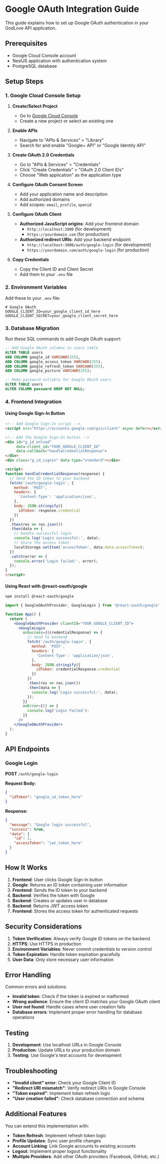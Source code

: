 # Google OAuth Integration Guide

This guide explains how to set up Google OAuth authentication in your GodLove API application.

## Prerequisites

- Google Cloud Console account
- NestJS application with authentication system
- PostgreSQL database

## Setup Steps

### 1. Google Cloud Console Setup

1. **Create/Select Project**
   - Go to [Google Cloud Console](https://console.cloud.google.com/)
   - Create a new project or select an existing one

2. **Enable APIs**
   - Navigate to "APIs & Services" > "Library"
   - Search for and enable "Google+ API" or "Google Identity API"

3. **Create OAuth 2.0 Credentials**
   - Go to "APIs & Services" > "Credentials"
   - Click "Create Credentials" > "OAuth 2.0 Client IDs"
   - Choose "Web application" as the application type

4. **Configure OAuth Consent Screen**
   - Add your application name and description
   - Add authorized domains
   - Add scopes: `email`, `profile`, `openid`

5. **Configure OAuth Client**
   - **Authorized JavaScript origins**: Add your frontend domain
     - `http://localhost:3000` (for development)
     - `https://yourdomain.com` (for production)
   - **Authorized redirect URIs**: Add your backend endpoint
     - `http://localhost:3000/auth/google-login` (for development)
     - `https://yourdomain.com/auth/google-login` (for production)

6. **Copy Credentials**
   - Copy the Client ID and Client Secret
   - Add them to your `.env` file

### 2. Environment Variables

Add these to your `.env` file:

```env
# Google OAuth
GOOGLE_CLIENT_ID=your_google_client_id_here
GOOGLE_CLIENT_SECRET=your_google_client_secret_here
```

### 3. Database Migration

Run these SQL commands to add Google OAuth support:

```sql
-- Add Google OAuth columns to users table
ALTER TABLE users 
ADD COLUMN google_id VARCHAR(255),
ADD COLUMN google_access_token VARCHAR(255),
ADD COLUMN google_refresh_token VARCHAR(255),
ADD COLUMN google_picture VARCHAR(255);

-- Make password nullable for Google OAuth users
ALTER TABLE users 
ALTER COLUMN password DROP NOT NULL;
```

### 4. Frontend Integration

#### Using Google Sign-In Button

```html
<!-- Add Google Sign-In script -->
<script src="https://accounts.google.com/gsi/client" async defer></script>

<!-- Add the Google Sign-In button -->
<div id="g_id_onload"
     data-client_id="YOUR_GOOGLE_CLIENT_ID"
     data-callback="handleCredentialResponse">
</div>
<div class="g_id_signin" data-type="standard"></div>

<script>
function handleCredentialResponse(response) {
  // Send the ID token to your backend
  fetch('/auth/google-login', {
    method: 'POST',
    headers: {
      'Content-Type': 'application/json',
    },
    body: JSON.stringify({
      idToken: response.credential
    })
  })
  .then(res => res.json())
  .then(data => {
    // Handle successful login
    console.log('Login successful:', data);
    // Store the access token
    localStorage.setItem('accessToken', data.data.accessToken);
  })
  .catch(error => {
    console.error('Login failed:', error);
  });
}
</script>
```

#### Using React with @react-oauth/google

```bash
npm install @react-oauth/google
```

```jsx
import { GoogleOAuthProvider, GoogleLogin } from '@react-oauth/google';

function App() {
  return (
    <GoogleOAuthProvider clientId="YOUR_GOOGLE_CLIENT_ID">
      <GoogleLogin
        onSuccess={(credentialResponse) => {
          // Send to backend
          fetch('/auth/google-login', {
            method: 'POST',
            headers: {
              'Content-Type': 'application/json',
            },
            body: JSON.stringify({
              idToken: credentialResponse.credential
            })
          })
          .then(res => res.json())
          .then(data => {
            console.log('Login successful:', data);
          });
        }}
        onError={() => {
          console.log('Login Failed');
        }}
      />
    </GoogleOAuthProvider>
  );
}
```

## API Endpoints

### Google Login

**POST** `/auth/google-login`

**Request Body:**
```json
{
  "idToken": "google_id_token_here"
}
```

**Response:**
```json
{
  "message": "Google login successful",
  "success": true,
  "data": {
    "id": 1,
    "accessToken": "jwt_token_here"
  }
}
```

## How It Works

1. **Frontend**: User clicks Google Sign-In button
2. **Google**: Returns an ID token containing user information
3. **Frontend**: Sends the ID token to your backend
4. **Backend**: Verifies the token with Google
5. **Backend**: Creates or updates user in database
6. **Backend**: Returns JWT access token
7. **Frontend**: Stores the access token for authenticated requests

## Security Considerations

1. **Token Verification**: Always verify Google ID tokens on the backend
2. **HTTPS**: Use HTTPS in production
3. **Environment Variables**: Never commit credentials to version control
4. **Token Expiration**: Handle token expiration gracefully
5. **User Data**: Only store necessary user information

## Error Handling

Common errors and solutions:

- **Invalid token**: Check if the token is expired or malformed
- **Wrong audience**: Ensure the client ID matches your Google OAuth client
- **User not found**: Handle cases where user creation fails
- **Database errors**: Implement proper error handling for database operations

## Testing

1. **Development**: Use localhost URLs in Google Console
2. **Production**: Update URLs to your production domain
3. **Testing**: Use Google's test accounts for development

## Troubleshooting

- **"Invalid client" error**: Check your Google Client ID
- **"Redirect URI mismatch"**: Verify redirect URIs in Google Console
- **"Token expired"**: Implement token refresh logic
- **"User creation failed"**: Check database connection and schema

## Additional Features

You can extend this implementation with:

- **Token Refresh**: Implement refresh token logic
- **Profile Updates**: Sync user profile changes
- **Account Linking**: Link Google accounts to existing accounts
- **Logout**: Implement proper logout functionality
- **Multiple Providers**: Add other OAuth providers (Facebook, GitHub, etc.) 
